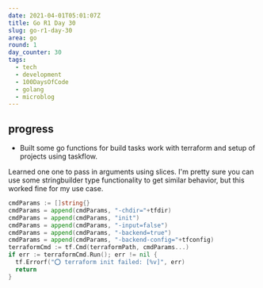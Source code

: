 ```yaml
---
date: 2021-04-01T05:01:07Z
title: Go R1 Day 30
slug: go-r1-day-30
area: go
round: 1
day_counter: 30
tags:
  - tech
  - development
  - 100DaysOfCode
  - golang
  - microblog
---
```


## progress

- Built some go functions for build tasks work with terraform and setup of projects using taskflow.

Learned one one to pass in arguments using slices.
I'm pretty sure you can use some stringbuilder type functionality to get similar behavior, but this worked fine for my use case.

```go
cmdParams := []string{}
cmdParams = append(cmdParams, "-chdir="+tfdir)
cmdParams = append(cmdParams, "init")
cmdParams = append(cmdParams, "-input=false")
cmdParams = append(cmdParams, "-backend=true")
cmdParams = append(cmdParams, "-backend-config="+tfconfig)
terraformCmd := tf.Cmd(terraformPath, cmdParams...)
if err := terraformCmd.Run(); err != nil {
  tf.Errorf("⭕ terraform init failed: [%v]", err)
  return
}
```
